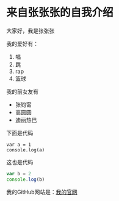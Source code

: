 # 来自张张张的自我介绍

大家好，我是张张张

我的爱好有：
1. 唱
2. 跳
3. rap
4. 篮球

我的前女友有

* 张钧甯
* 高圆圆
* 迪丽热巴

下面是代码

    var a = 1
    console.log(a)
    
这也是代码

```javascript
var b = 2
console.log(b)

```

我的GitHub网站是：[我的官网](https://github.com/zpq512125838)

